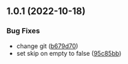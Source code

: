 ## 1.0.1 (2022-10-18)


### Bug Fixes

* change git ([b679d70](https://github.com/sonufrienko/near-nft-marketplace/commit/b679d7001da512c192b238aa7ec05cedb3fd2265))
* set skip on empty to false ([95c85bb](https://github.com/sonufrienko/near-nft-marketplace/commit/95c85bbe696962d6edb67d50298d20b3b5661815))



